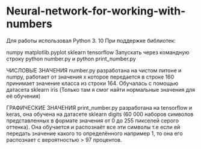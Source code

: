 # Neural-network-for-working-with-numbers

Для работы использовал Python 3. 10 При поддержке библиотек:

numpy matplotlib.pyplot sklearn tensorflow Запускать через командную строку python number.py и python print_number.py

ЧИСЛОВЫЕ ЗНАЧЕНИЯ number.py разработана на чистом питоне и numpy, работает от значения x которое передается в строке 160 принимает значение класса из строки 164. Обучалась с помощью датасета sklearn iris (Только там я смог найти нормальные значения для её обучения)

ГРАФИЧЕСКИЕ ЗНАЧЕНИЯ print_number.py разработана на tensorflow и keras, она обучена на датасете sklearn digits (60 000 наборов символов представленных в формате значения от 0 до 255 пикселей серого оттенка). Она обучается и распознаёт все эти символы т.е если ей передать значение какого то определённого например 1, то она его распознает с вероятностью > 97 процентов.
